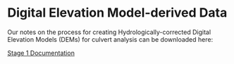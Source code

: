 # Digital Elevation Model-derived Data

Our notes on the process for creating Hydrologically-corrected Digital Elevation Models (DEMs) for culvert analysis can be downloaded here:

[Stage 1 Documentation]()


